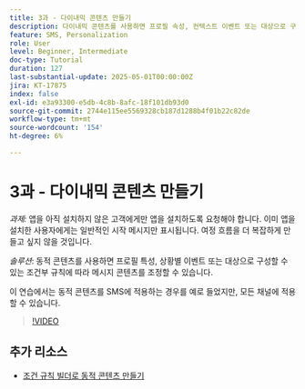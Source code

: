```yaml
---
title: 3과 - 다이내믹 콘텐츠 만들기
description: 다이내믹 콘텐츠를 사용하면 프로필 속성, 컨텍스트 이벤트 또는 대상으로 구성할 수 있는 조건부 규칙에 따라 메시지 콘텐츠를 조정할 수 있습니다. 이 연습에서는 SMS에 동적 콘텐츠를 적용합니다.
feature: SMS, Personalization
role: User
level: Beginner, Intermediate
doc-type: Tutorial
duration: 127
last-substantial-update: 2025-05-01T00:00:00Z
jira: KT-17875
index: false
exl-id: e3a93300-e5db-4c8b-8afc-18f101db93d0
source-git-commit: 2744e115ee5569328cb187d1288b4f01b22c82de
workflow-type: tm+mt
source-wordcount: '154'
ht-degree: 6%

---
```


# 3과 - 다이내믹 콘텐츠 만들기

*과제:* 앱을 아직 설치하지 않은 고객에게만 앱을 설치하도록 요청해야 합니다. 이미 앱을 설치한 사용자에게는 일반적인 시작 메시지만 표시됩니다. 여정 흐름을 더 복잡하게 만들고 싶지 않을 것입니다. 

*솔루션*: 동적 콘텐츠를 사용하면 프로필 특성, 상황별 이벤트 또는 대상으로 구성할 수 있는 조건부 규칙에 따라 메시지 콘텐츠를 조정할 수 있습니다. 

이 연습에서는 동적 콘텐츠를 SMS에 적용하는 경우를 예로 들었지만, 모든 채널에 적용할 수 있습니다.

>[!VIDEO](https://video.tv.adobe.com/v/3457913/?learn=on&enablevpops)

## 추가 리소스

* [조건 규칙 빌더로 동적 콘텐츠 만들기](/help/personalize-content/create-dynamic-content.md)
